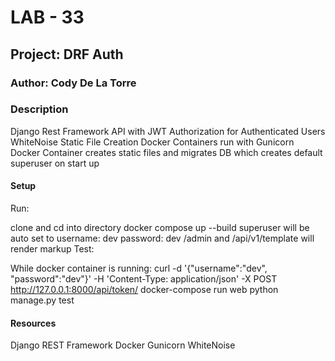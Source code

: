 # LAB - 33

## Project: DRF Auth

### Author: Cody De La Torre

### Description

Django Rest Framework API with JWT Authorization for Authenticated Users
WhiteNoise Static File Creation
Docker Containers run with Gunicorn
Docker Container creates static files and migrates DB which creates default superuser on start up

#### Setup

Run:

clone and cd into directory
docker compose up --build
superuser will be auto set to username: dev password: dev
/admin and /api/v1/template will render markup
Test:

While docker container is running:
curl -d '{"username":"dev", "password":"dev"}' -H 'Content-Type: application/json' -X POST http://127.0.0.1:8000/api/token/
docker-compose run web python manage.py test

#### Resources

Django REST Framework
Docker
Gunicorn
WhiteNoise
